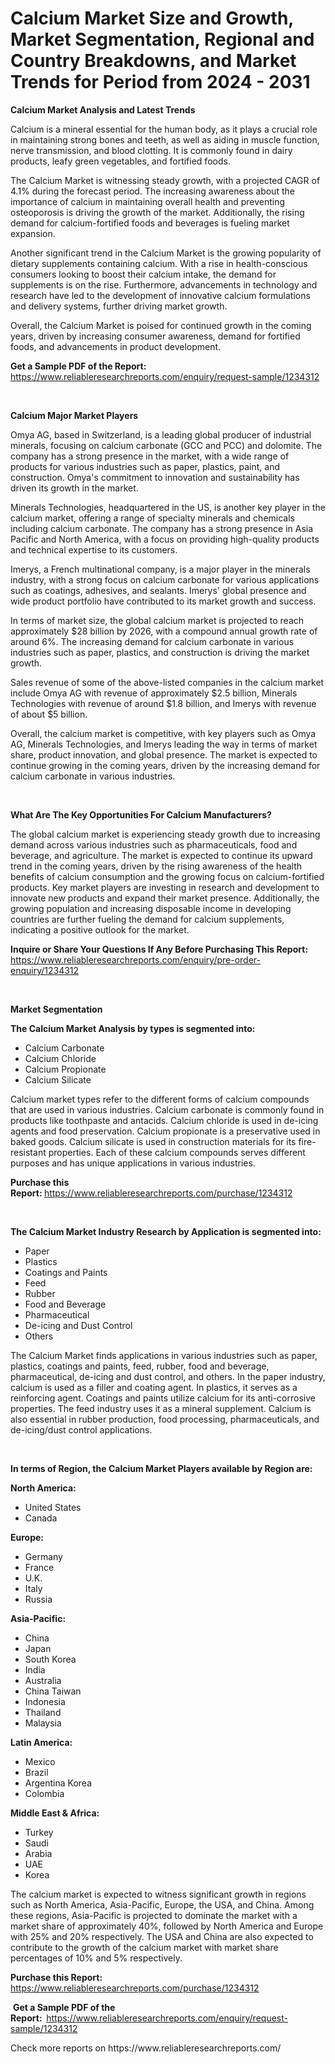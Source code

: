 <p><h1>Calcium Market Size and Growth, Market Segmentation, Regional and Country Breakdowns, and Market Trends for Period from 2024 -  2031</h1></p><p><strong>Calcium Market Analysis and Latest Trends</strong></p>
<p><p>Calcium is a mineral essential for the human body, as it plays a crucial role in maintaining strong bones and teeth, as well as aiding in muscle function, nerve transmission, and blood clotting. It is commonly found in dairy products, leafy green vegetables, and fortified foods.</p><p>The Calcium Market is witnessing steady growth, with a projected CAGR of 4.1% during the forecast period. The increasing awareness about the importance of calcium in maintaining overall health and preventing osteoporosis is driving the growth of the market. Additionally, the rising demand for calcium-fortified foods and beverages is fueling market expansion.</p><p>Another significant trend in the Calcium Market is the growing popularity of dietary supplements containing calcium. With a rise in health-conscious consumers looking to boost their calcium intake, the demand for supplements is on the rise. Furthermore, advancements in technology and research have led to the development of innovative calcium formulations and delivery systems, further driving market growth.</p><p>Overall, the Calcium Market is poised for continued growth in the coming years, driven by increasing consumer awareness, demand for fortified foods, and advancements in product development.</p></p>
<p><strong>Get a Sample PDF of the Report:&nbsp;</strong> <a href="https://www.reliableresearchreports.com/enquiry/request-sample/1234312">https://www.reliableresearchreports.com/enquiry/request-sample/1234312</a></p>
<p>&nbsp;</p>
<p><strong>Calcium Major Market Players</strong></p>
<p><p>Omya AG, based in Switzerland, is a leading global producer of industrial minerals, focusing on calcium carbonate (GCC and PCC) and dolomite. The company has a strong presence in the market, with a wide range of products for various industries such as paper, plastics, paint, and construction. Omya's commitment to innovation and sustainability has driven its growth in the market.</p><p>Minerals Technologies, headquartered in the US, is another key player in the calcium market, offering a range of specialty minerals and chemicals including calcium carbonate. The company has a strong presence in Asia Pacific and North America, with a focus on providing high-quality products and technical expertise to its customers.</p><p>Imerys, a French multinational company, is a major player in the minerals industry, with a strong focus on calcium carbonate for various applications such as coatings, adhesives, and sealants. Imerys' global presence and wide product portfolio have contributed to its market growth and success.</p><p>In terms of market size, the global calcium market is projected to reach approximately $28 billion by 2026, with a compound annual growth rate of around 6%. The increasing demand for calcium carbonate in various industries such as paper, plastics, and construction is driving the market growth.</p><p>Sales revenue of some of the above-listed companies in the calcium market include Omya AG with revenue of approximately $2.5 billion, Minerals Technologies with revenue of around $1.8 billion, and Imerys with revenue of about $5 billion.</p><p>Overall, the calcium market is competitive, with key players such as Omya AG, Minerals Technologies, and Imerys leading the way in terms of market share, product innovation, and global presence. The market is expected to continue growing in the coming years, driven by the increasing demand for calcium carbonate in various industries.</p></p>
<p>&nbsp;</p>
<p><strong>What Are The Key Opportunities For Calcium Manufacturers?</strong></p>
<p><p>The global calcium market is experiencing steady growth due to increasing demand across various industries such as pharmaceuticals, food and beverage, and agriculture. The market is expected to continue its upward trend in the coming years, driven by the rising awareness of the health benefits of calcium consumption and the growing focus on calcium-fortified products. Key market players are investing in research and development to innovate new products and expand their market presence. Additionally, the growing population and increasing disposable income in developing countries are further fueling the demand for calcium supplements, indicating a positive outlook for the market.</p></p>
<p><strong>Inquire or Share Your Questions If Any Before Purchasing This Report:</strong> <a href="https://www.reliableresearchreports.com/enquiry/pre-order-enquiry/1234312">https://www.reliableresearchreports.com/enquiry/pre-order-enquiry/1234312</a></p>
<p>&nbsp;</p>
<p><strong>Market Segmentation</strong></p>
<p><strong>The Calcium Market Analysis by types is segmented into:</strong></p>
<p><ul><li>Calcium Carbonate</li><li>Calcium Chloride</li><li>Calcium Propionate</li><li>Calcium Silicate</li></ul></p>
<p><p>Calcium market types refer to the different forms of calcium compounds that are used in various industries. Calcium carbonate is commonly found in products like toothpaste and antacids. Calcium chloride is used in de-icing agents and food preservation. Calcium propionate is a preservative used in baked goods. Calcium silicate is used in construction materials for its fire-resistant properties. Each of these calcium compounds serves different purposes and has unique applications in various industries.</p></p>
<p><strong>Purchase this Report:&nbsp;</strong><a href="https://www.reliableresearchreports.com/purchase/1234312">https://www.reliableresearchreports.com/purchase/1234312</a></p>
<p>&nbsp;</p>
<p><strong>The Calcium Market Industry Research by Application is segmented into:</strong></p>
<p><ul><li>Paper</li><li>Plastics</li><li>Coatings and Paints</li><li>Feed</li><li>Rubber</li><li>Food and Beverage</li><li>Pharmaceutical</li><li>De-icing and Dust Control</li><li>Others</li></ul></p>
<p><p>The Calcium Market finds applications in various industries such as paper, plastics, coatings and paints, feed, rubber, food and beverage, pharmaceutical, de-icing and dust control, and others. In the paper industry, calcium is used as a filler and coating agent. In plastics, it serves as a reinforcing agent. Coatings and paints utilize calcium for its anti-corrosive properties. The feed industry uses it as a mineral supplement. Calcium is also essential in rubber production, food processing, pharmaceuticals, and de-icing/dust control applications.</p></p>
<p>&nbsp;</p>
<p><strong>In terms of Region, the Calcium Market Players available by Region are:</strong></p>
<p>
    <p> <strong> North America: </strong>
        <ul>
            <li>United States</li>
            <li>Canada</li>
        </ul>
        </p> 
    <p> <strong> Europe: </strong>
        <ul>
            <li>Germany</li>
            <li>France</li>
            <li>U.K.</li>
            <li>Italy</li>
            <li>Russia</li>
        </ul>
        </p> 
    <p> <strong> Asia-Pacific: </strong>
        <ul>
            <li>China</li>
            <li>Japan</li>
            <li>South Korea</li>
            <li>India</li>
            <li>Australia</li>
            <li>China Taiwan</li>
            <li>Indonesia</li>
            <li>Thailand</li>
            <li>Malaysia</li>
        </ul>
        </p> 
    <p> <strong> Latin America: </strong>
        <ul>
            <li>Mexico</li>
            <li>Brazil</li>
            <li>Argentina Korea</li>
            <li>Colombia</li>
        </ul>
        </p> 
    <p> <strong> Middle East & Africa: </strong>
        <ul>
            <li>Turkey</li>
            <li>Saudi</li>
            <li>Arabia</li>
            <li>UAE</li>
            <li>Korea</li>
        </ul>
    </p>
    </p>
<p><p>The calcium market is expected to witness significant growth in regions such as North America, Asia-Pacific, Europe, the USA, and China. Among these regions, Asia-Pacific is projected to dominate the market with a market share of approximately 40%, followed by North America and Europe with 25% and 20% respectively. The USA and China are also expected to contribute to the growth of the calcium market with market share percentages of 10% and 5% respectively.</p></p>
<p><strong>Purchase this Report: </strong><a href="https://www.reliableresearchreports.com/purchase/1234312">https://www.reliableresearchreports.com/purchase/1234312</a></p>
<p>&nbsp;<strong>Get a Sample PDF of the Report:&nbsp;&nbsp;</strong><a href="https://www.reliableresearchreports.com/enquiry/request-sample/1234312">https://www.reliableresearchreports.com/enquiry/request-sample/1234312</a></p>
<p><strong></strong></p>
<p>Check more reports on https://www.reliableresearchreports.com/</p>